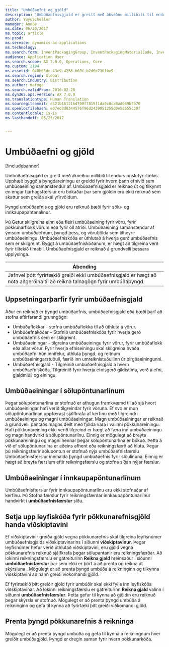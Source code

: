 ```yaml
---
title: "Umbúðaefni og gjöld"
description: "Umbúðaefnisgjald er greitt með ákveðnu millibili til endurvinnslufyrirtækis. Upphæð byggð á þyngdareiningu er greidd fyrir hvern þann efnivið sem umbúðaeining samanstendur af. Umbúðaefnisgjald er reiknað út og tilkynnt en engar fjárhagsfærslur eru bókaðar þar sem gjöldin eru ekki reiknuð sem skattur sem greiða skal yfirvöldum."
author: YuyuScheller
manager: AnnBe
ms.date: 06/20/2017
ms.topic: article
ms.prod: 
ms.service: dynamics-ax-applications
ms.technology: 
ms.search.form: InventPackagingGroup, InventPackagingMaterialCode, InventPackagingMaterialFee, InventPackagingMaterialTrans, InventPackagingMaterialTransPurch, InventPackagingUnit
audience: Application User
ms.search.scope: AX 7.0.0, Operations, Core
ms.custom: 2194
ms.assetid: 040b65dc-43c9-4256-b69f-b2d6e736fbe9
ms.search.region: Global
ms.search.industry: Distribution
ms.author: mafoge
ms.search.validFrom: 2016-02-28
ms.dyn365.ops.version: AX 7.0.0
ms.translationtype: Human Translation
ms.sourcegitcommit: d421b161216d700f7819f1da8c0ca8ad089b5670
ms.openlocfilehash: e07ed8d8344576f96d2439051255d0e58555c30f
ms.contentlocale: is-is
ms.lasthandoff: 05/25/2017


---
```


# <a name="packing-materials-and-fees"></a>Umbúðaefni og gjöld

[!include[banner](../includes/banner.md)]


Umbúðaefnisgjald er greitt með ákveðnu millibili til endurvinnslufyrirtækis. Upphæð byggð á þyngdareiningu er greidd fyrir hvern þann efnivið sem umbúðaeining samanstendur af. Umbúðaefnisgjald er reiknað út og tilkynnt en engar fjárhagsfærslur eru bókaðar þar sem gjöldin eru ekki reiknuð sem skattur sem greiða skal yfirvöldum.

Þyngd umbúðaefnis og gjöld eru reiknuð bæði fyrir sölu- og innkaupapantanalínur.

Þú Getur skilgreina einn eða fleiri umbúðaeining fyrir vöru, fyrir pökkunarflokk vörum eða fyrir öll atriði. Umbúðaeining samanstendur af ýmsum umbúðaefnum, þyngd þess, og vörufjölda sem tilheyrir umbúðaeiningu. Umbúðaefniskóða er úthlutað á hverja gerð umbúðaefnis sem  er skilgreint. Byggt á umbúðaefniskóðanum, er hægt að tilgreina verð fyrir tiltekið tímabil. Umbúðaefnisgjald er reiknað á grundvelli þessara upplýsinga.

| **Ábending**                                                                                                                                             |
|------------------------------------------------------------------------------------------------------------------------------------------------------|
| Jafnvel þótt fyrirtækið greiði ekki umbúðaefnisgjald er hægt að nota aðgerðina til að reikna talnagögn fyrir umbúðaþyngd. |

## <a name="setup-requirements-for-packing-material-fees"></a>Uppsetningarþarfir fyrir umbúðaefnisgjald
Áður en reiknað er þyngd umbúðaefnis, umbúðaefnisgjald eða bæði þarf að stofna eftirfarandi grunngögn:

-   Umbúðaflokkar - stofna umbúðaflokka til að úthluta á vörur.
-   Umbúðefnakóðar – Stofnið umbúðaefniskóða fyrir hverja gerð umbúðaefnis sem er skilgreint.
-   Umbúðaeiningar - tilgreina umbúðaeiningu fyrir vörur, fyrir umbúðaflokk eða allar vörur. Fyrir hverja efniseiningu skal skilgreina hvaða umbúðaefni hún innifelur, úthluta þyngd, og reitnum umbúðaeiningarstuðull, færið inn umreiknistuðullinn úr birgðaeiningunni.
-   Umbúðaefnisgjald - Tilgreinið umbúðaefnisgjald á hvern umbúðaefniskóða. Tilgreinið fyrir hverja efnisgerð gildistíma, verð á efni, gjaldmiðil og einingu.

## <a name="packing-units-on-sales-order-lines"></a>Umbúðaeiningar í sölupöntunarlínum
Þegar sölupöntunarlína er stofnuð er athugun framkvæmd til að sjá hvort umbúðaeiningar hafi verið tilgreindar fyrir vöruna. Ef svo er mun sölupöntunarlínan uppfærast sjálfkrafa af kerfinu með tilgreindri umbúðaeiningu og magni umbúðaeiningar. Magn umbúðaeiningar er reiknað á grundvelli pantaðs magns deilt með fjölda vara í valinni pökkunareiningu. Hafi pökkunareining ekki verið tilgreind er hægt að færa inn umbúðaeiningu og magn handvirkt á sölupöntunarlínu. Einnig er mögulegt að breyta pökkunareiningu og magni hennar þegar sölupöntunarlína er bókuð. Þetta á við ef sölupöntunarlína er aðeins afhent eða reikningsfærð að hluta. Þegar þú reikningsfærir sölupöntun er stofnuð nýja umbúðaefnisfærslu Umbúðaefnisfærslur innihalda þyngd umbúðaefnis fyrir sölulínuna. Einnig er hægt að breyta færslum eftir reikningsfærslu og stofna síðan nýjar færslur.

## <a name="packing-units-on-purchase-order-lines"></a>Umbúðaeiningar í innkaupapöntunarlínum
Umbúðaefnisfærslur fyrir innkaupapöntunarlínu eru ekki stofnaðar af kerfinu. Þú Stofna færslur fyrir reikningsfærðar innkaupapöntunarlínur handvirkt í **umbúðaefnisfærslur** síðu.

## <a name="set-up-customer-packagingmaterialfee-license-numbers"></a>Setja upp leyfiskóða fyrir pökkunarefnisgjöld handa viðskiptavini
Ef viðskiptavinir greiða gjöld vegna pökkunarefnis skal tilgreina leyfisnúmer umbúðaefnisgjalds viðskiptavinarins í síðunni **viðskiptavinur**. Þegar leyfisnúmer hefur verið úthlutað viðskiptavini, eru gjöld vegna pökkunarefnis reiknuð sjálfkrafa þegar sölupantanir eru reikningsfærðar. Að lokinni reikningsfærslu er gátreiturinn  **Reikna gjald** hreinsaður í síðunni **umbúðaefnisfærslur** þar sem ekki er þörf á að prenta og reikna út skýrsluna . Mögulegt er að prenta þyngd umbúða á reikninginn og tilkynna viðskiptavini að hann greiði viðkomandi gjöld. 

Ef fyrirtækið þitt greiðir gjöld fyrir umbúðir skal ekki fylla inn leyfiskóða viðskiptavinar. Að lokinni reikningsfærslu er gátreiturinn  **Reikna gjald** valinn í síðunni **umbúðaefnisfærslur**. Þetta gefur til kynna að gjöldin eru reiknuð þegar skýrsla er stofnuð. Mögulegt er að prenta þyngd umbúða á reikninginn og gefa til kynna að fyrirtæki þitt greiði viðkomandi gjöld.

## <a name="print-packaging-material-weights-on-invoices"></a>Prenta þyngd pökkunarefnis á reikninga
Mögulegt er að prenta þyngd umbúða og gefa til kynna á reikningnum hver greiðir umbúðagjöld. Þyngd er dregin saman fyrir hvern pökkunarkóða.
 





